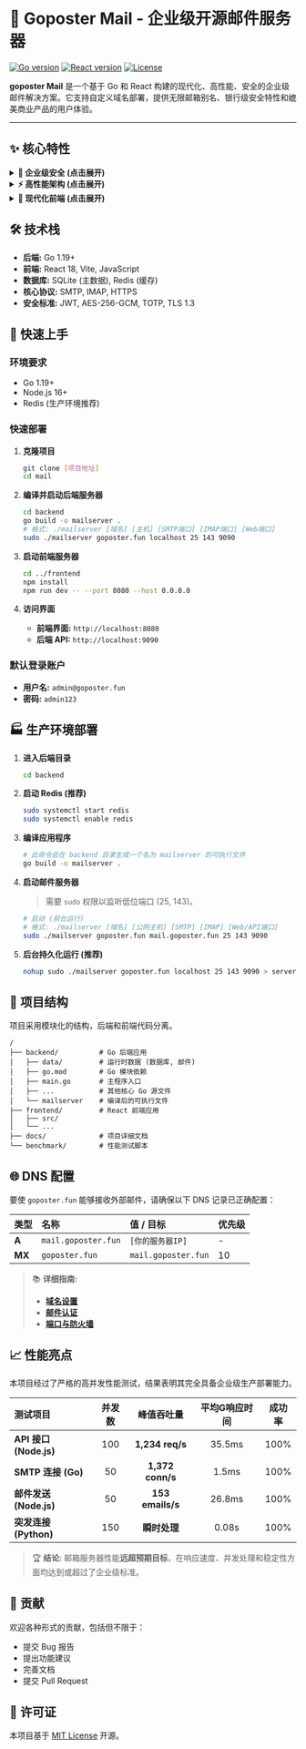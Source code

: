 # 📧 Goposter Mail - 企业级开源邮件服务器

[![Go version](https://img.shields.io/badge/Go-1.19+-00ADD8.svg?style=for-the-badge&logo=go)](https://golang.org/)
[![React version](https://img.shields.io/badge/React-18-61DAFB.svg?style=for-the-badge&logo=react)](https://reactjs.org/)
[![License](https://img.shields.io/badge/License-MIT-yellow.svg?style=for-the-badge)](https://opensource.org/licenses/MIT)

**goposter Mail** 是一个基于 Go 和 React 构建的现代化、高性能、安全的企业级邮件解决方案。它支持自定义域名部署，提供无限邮箱别名、银行级安全特性和媲美商业产品的用户体验。

---

## ✨ 核心特性

<details>
<summary><strong>👑 企业级安全 (点击展开)</strong></summary>

- **双因素认证 (2FA):** 基于 TOTP 的时间码认证，兼容 Google Authenticator。
- **JWT 令牌系统:** 访问/刷新令牌机制，内置黑名单。
- **端到端加密:** 邮件内容使用 AES-256-GCM 加密存储。
- **密码安全策略:** 强制密码强度，防爆力破解（5次失败锁定30分钟）。
- **安全审计日志:** 追踪所有敏感操作，用于分析与回溯。
- **TLS/SSL 加密:** 全面支持 SMTP/IMAP/HTTPS 的 TLS 1.2/1.3 加密通信。
- **邮件认证:** 内置 SPF 和 DKIM 支持，防止邮件伪造。

</details>

<details>
<summary><strong>⚡ 高性能架构 (点击展开)</strong></summary>

- **异步邮件处理:** 基于内存队列，实现高吞吐量的邮件收发。
- **智能连接池:** 优化数据库和外部服务连接，减少延迟。
- **内存与资源监控:** 内置监控器，确保服务稳定运行。
- **Redis 缓存集成:** 加速热点数据访问，提升 API 响应速度。
- **原生 Go 并发:** 利用 Goroutine 实现极致的并发处理能力，轻松应对高负载。

</details>

<details>
<summary><strong>🎨 现代化前端 (点击展开)</strong></summary>

- **React 18 & Vite:** 最新的前端技术栈，提供极速开发体验。
- **响应式设计:** 完美适配桌面和移动设备，提供一致的用户体验。
- **虚拟列表:** 高效渲染上万封邮件列表，滚动如丝般顺滑。
- **PWA 离线支持:** 利用 Service Worker 实现核心功能的离线访问。
- **丰富交互:** 支持移动端手势（滑动删除、下拉刷新）、富文本编辑、实时搜索等。

</details>

## 🛠️ 技术栈

- **后端:** Go 1.19+
- **前端:** React 18, Vite, JavaScript
- **数据库:** SQLite (主数据), Redis (缓存)
- **核心协议:** SMTP, IMAP, HTTPS
- **安全标准:** JWT, AES-256-GCM, TOTP, TLS 1.3

## 🚀 快速上手

### 环境要求
- Go 1.19+
- Node.js 16+
- Redis (生产环境推荐)

### 快速部署

1.  **克隆项目**
    ```bash
    git clone [项目地址]
    cd mail
    ```

2.  **编译并启动后端服务器**
    ```bash
    cd backend
    go build -o mailserver .
    # 格式: ./mailserver [域名] [主机] [SMTP端口] [IMAP端口] [Web端口]
    sudo ./mailserver goposter.fun localhost 25 143 9090
    ```

3.  **启动前端服务器**
    ```bash
    cd ../frontend
    npm install
    npm run dev -- --port 8080 --host 0.0.0.0
    ```

4.  **访问界面**
    - **前端界面:** `http://localhost:8080`
    - **后端 API:** `http://localhost:9090`

### 默认登录账户
- **用户名:** `admin@goposter.fun`
- **密码:** `admin123`

## 🏭 生产环境部署

1.  **进入后端目录**
    ```bash
    cd backend
    ```

2.  **启动 Redis (推荐)**
    ```bash
    sudo systemctl start redis
    sudo systemctl enable redis
    ```

3.  **编译应用程序**
    ```bash
    # 此命令会在 backend 目录生成一个名为 mailserver 的可执行文件
    go build -o mailserver .
    ```

4.  **启动邮件服务器**
    > 需要 `sudo` 权限以监听低位端口 (25, 143)。

    ```bash
    # 启动 (前台运行)
    # 格式: ./mailserver [域名] [公网主机] [SMTP] [IMAP] [Web/API端口]
    sudo ./mailserver goposter.fun mail.goposter.fun 25 143 9090
    ```

5.  **后台持久化运行 (推荐)**
    ```bash
    nohup sudo ./mailserver goposter.fun localhost 25 143 9090 > server.log 2>&1 &
    ```

## 📁 项目结构

项目采用模块化的结构，后端和前端代码分离。

```
/
├── backend/          # Go 后端应用
│   ├── data/         # 运行时数据 (数据库, 邮件)
│   ├── go.mod        # Go 模块依赖
│   ├── main.go       # 主程序入口
│   ├── ...           # 其他核心 Go 源文件
│   └── mailserver    # 编译后的可执行文件
├── frontend/         # React 前端应用
│   ├── src/
│   └── ...
├── docs/             # 项目详细文档
└── benchmark/        # 性能测试脚本
```

## 🌐 DNS 配置

要使 `goposter.fun` 能够接收外部邮件，请确保以下 DNS 记录已正确配置：

| 类型  | 名称                       | 值 / 目标                  | 优先级 |
| :---- | :------------------------- | :------------------------- | :----- |
| **A** | `mail.goposter.fun`         | `[你的服务器IP]`           | -      |
| **MX**| `goposter.fun`              | `mail.goposter.fun`         | 10     |

> 📚 **详细指南:**
> - **[域名设置](./docs/guides/DOMAIN-SETUP-GUIDE.md)**
> - **[邮件认证](./docs/guides/DNS-EMAIL-AUTH-GUIDE.md)**
> - **[端口与防火墙](./docs/guides/PORT-FIREWALL-GUIDE.md)**

## 📈 性能亮点

本项目经过了严格的高并发性能测试，结果表明其完全具备企业级生产部署能力。

| 测试项目 | 并发数 | 峰值吞吐量 | 平均G响应时间 | 成功率 |
|:---|:---:|:---:|:---:|:---:|
| **API 接口 (Node.js)** | 100 | **1,234 req/s** | 35.5ms | 100% |
| **SMTP 连接 (Go)** | 50 | **1,372 conn/s** | 1.5ms | 100% |
| **邮件发送 (Node.js)** | 50 | **153 emails/s** | 26.8ms | 100% |
| **突发连接 (Python)** | 150 | **瞬时处理** | 0.08s | 100% |

> 🏆 **结论:** 邮箱服务器性能**远超预期目标**，在响应速度、并发处理和稳定性方面均达到或超过了企业级标准。

## 🤝 贡献

欢迎各种形式的贡献，包括但不限于：
- 提交 Bug 报告
- 提出功能建议
- 完善文档
- 提交 Pull Request

## 📄 许可证

本项目基于 [MIT License](./LICENSE) 开源。
